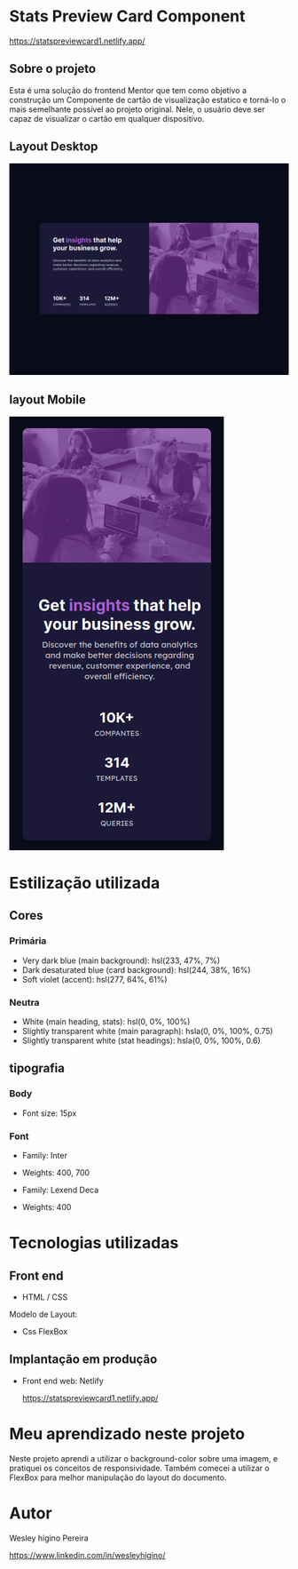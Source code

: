 # Stats Preview Card Component
 https://statspreviewcard1.netlify.app/

## Sobre o projeto

Esta é uma solução do frontend Mentor que tem como objetivo a construção um Componente de cartão de visualização estatico e torná-lo o mais semelhante possível ao projeto original. Nele, o usuário deve ser capaz de visualizar o cartão em qualquer dispositivo.


## Layout Desktop

![Getting Started](./img/DesktopStatscard.png)

## layout Mobile

![Getting Started](./img/mobileStatscard.png)

# Estilização utilizada

## Cores

### Primária

- Very dark blue (main background): hsl(233, 47%, 7%)
- Dark desaturated blue (card background): hsl(244, 38%, 16%)
- Soft violet (accent): hsl(277, 64%, 61%)

### Neutra

- White (main heading, stats): hsl(0, 0%, 100%)
- Slightly transparent white (main paragraph): hsla(0, 0%, 100%, 0.75)
- Slightly transparent white (stat headings): hsla(0, 0%, 100%, 0.6)

## tipografia

### Body

- Font size: 15px

### Font

- Family: Inter
- Weights: 400, 700

- Family: Lexend Deca
- Weights: 400


# Tecnologias utilizadas

## Front end

- HTML / CSS 

Modelo de Layout:

- Css FlexBox

## Implantação em produção

- Front end web: Netlify
  
  https://statspreviewcard1.netlify.app/
  
# Meu aprendizado neste projeto
  
  Neste projeto aprendi a utilizar o background-color sobre uma imagem, e pratiquei os conceitos de responsividade. Também comecei a utilizar o FlexBox para melhor manipulação do layout do documento. 
  
# Autor

Wesley higino Pereira

https://www.linkedin.com/in/wesleyhigino/
